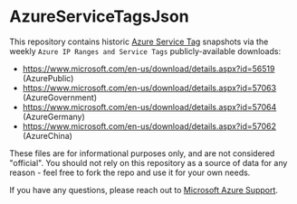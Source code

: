 # AzureServiceTagsJson

This repository contains historic [Azure Service Tag](https://learn.microsoft.com/azure/virtual-network/service-tags-overview) snapshots via the weekly `Azure IP Ranges and Service Tags` publicly-available downloads:

* https://www.microsoft.com/en-us/download/details.aspx?id=56519 (AzurePublic)
* https://www.microsoft.com/en-us/download/details.aspx?id=57063 (AzureGovernment)
* https://www.microsoft.com/en-us/download/details.aspx?id=57064 (AzureGermany)
* https://www.microsoft.com/en-us/download/details.aspx?id=57062 (AzureChina)

These files are for informational purposes only, and are not considered "official". You should not rely on this repository as a source of data for any reason - feel free to fork the repo and use it for your own needs.

If you have any questions, please reach out to [Microsoft Azure Support](https://azure.microsoft.com/en-us/support).
